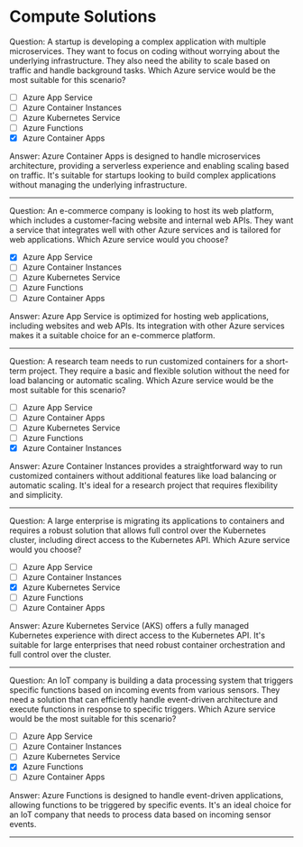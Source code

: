 # Compute Solutions

Question: A startup is developing a complex application with multiple microservices. They want to focus on coding without worrying about the underlying infrastructure. They also need the ability to scale based on traffic and handle background tasks. Which Azure service would be the most suitable for this scenario?

- [ ] Azure App Service
- [ ] Azure Container Instances
- [ ] Azure Kubernetes Service
- [ ] Azure Functions
- [x] Azure Container Apps

Answer: Azure Container Apps is designed to handle microservices architecture, providing a serverless experience and enabling scaling based on traffic. It's suitable for startups looking to build complex applications without managing the underlying infrastructure.

---

Question: An e-commerce company is looking to host its web platform, which includes a customer-facing website and internal web APIs. They want a service that integrates well with other Azure services and is tailored for web applications. Which Azure service would you choose?

- [x] Azure App Service
- [ ] Azure Container Instances
- [ ] Azure Kubernetes Service
- [ ] Azure Functions
- [ ] Azure Container Apps

Answer: Azure App Service is optimized for hosting web applications, including websites and web APIs. Its integration with other Azure services makes it a suitable choice for an e-commerce platform.

---

Question: A research team needs to run customized containers for a short-term project. They require a basic and flexible solution without the need for load balancing or automatic scaling. Which Azure service would be the most suitable for this scenario?

- [ ] Azure App Service
- [ ] Azure Container Apps
- [ ] Azure Kubernetes Service
- [ ] Azure Functions
- [x] Azure Container Instances

Answer: Azure Container Instances provides a straightforward way to run customized containers without additional features like load balancing or automatic scaling. It's ideal for a research project that requires flexibility and simplicity.

---

Question: A large enterprise is migrating its applications to containers and requires a robust solution that allows full control over the Kubernetes cluster, including direct access to the Kubernetes API. Which Azure service would you choose?

- [ ] Azure App Service
- [ ] Azure Container Instances
- [x] Azure Kubernetes Service
- [ ] Azure Functions
- [ ] Azure Container Apps

Answer: Azure Kubernetes Service (AKS) offers a fully managed Kubernetes experience with direct access to the Kubernetes API. It's suitable for large enterprises that need robust container orchestration and full control over the cluster.

---

Question: An IoT company is building a data processing system that triggers specific functions based on incoming events from various sensors. They need a solution that can efficiently handle event-driven architecture and execute functions in response to specific triggers. Which Azure service would be the most suitable for this scenario?

- [ ] Azure App Service
- [ ] Azure Container Instances
- [ ] Azure Kubernetes Service
- [x] Azure Functions
- [ ] Azure Container Apps

Answer: Azure Functions is designed to handle event-driven applications, allowing functions to be triggered by specific events. It's an ideal choice for an IoT company that needs to process data based on incoming sensor events.

---
